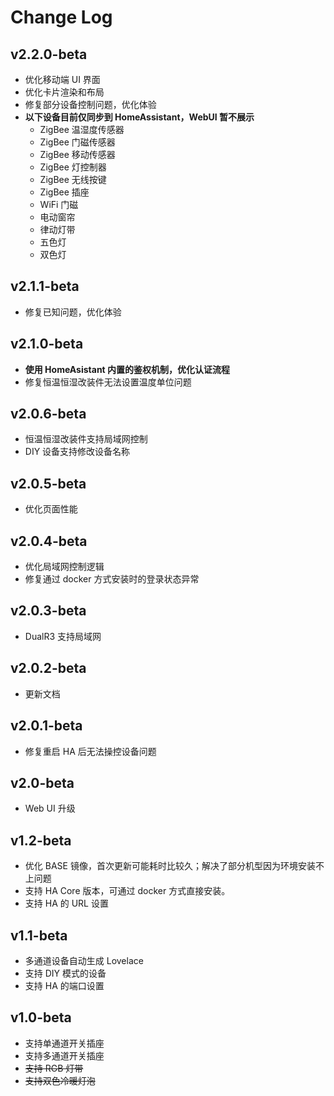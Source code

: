 # Change Log

## v2.2.0-beta

-   优化移动端 UI 界面
-   优化卡片渲染和布局
-   修复部分设备控制问题，优化体验
-   **以下设备目前仅同步到 HomeAssistant，WebUI 暂不展示**
    -   ZigBee 温湿度传感器
    -   ZigBee 门磁传感器
    -   ZigBee 移动传感器
    -   ZigBee 灯控制器
    -   ZigBee 无线按键
    -   ZigBee 插座
    -   WiFi 门磁
    -   电动窗帘
    -   律动灯带
    -   五色灯
    -   双色灯

## v2.1.1-beta

-   修复已知问题，优化体验

## v2.1.0-beta

-   **使用 HomeAsistant 内置的鉴权机制，优化认证流程**
-   修复恒温恒湿改装件无法设置温度单位问题

## v2.0.6-beta

-   恒温恒湿改装件支持局域网控制
-   DIY 设备支持修改设备名称

## v2.0.5-beta

-   优化页面性能

## v2.0.4-beta

-   优化局域网控制逻辑
-   修复通过 docker 方式安装时的登录状态异常

## v2.0.3-beta

-   DualR3 支持局域网

## v2.0.2-beta

-   更新文档

## v2.0.1-beta

-   修复重启 HA 后无法操控设备问题

## v2.0-beta

-   Web UI 升级

## v1.2-beta

-   优化 BASE 镜像，首次更新可能耗时比较久；解决了部分机型因为环境安装不上问题
-   支持 HA Core 版本，可通过 docker 方式直接安装。
-   支持 HA 的 URL 设置

## v1.1-beta

-   多通道设备自动生成 Lovelace
-   支持 DIY 模式的设备
-   支持 HA 的端口设置

## v1.0-beta

-   支持单通道开关插座
-   支持多通道开关插座
-   ~~支持 RGB 灯带~~
-   ~~支持双色冷暖灯泡~~
